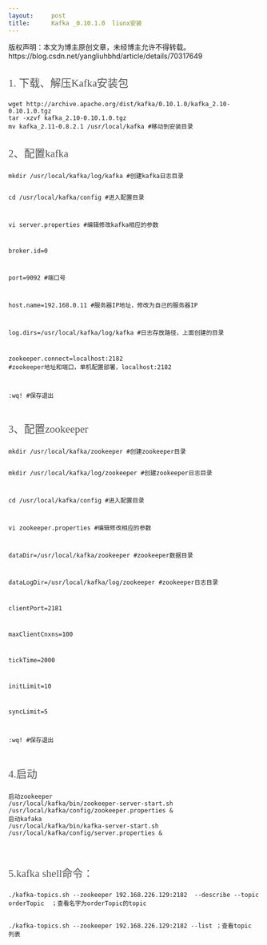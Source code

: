 ```yaml
---
layout:     post
title:      Kafka _0.10.1.0  liunx安装
---
```

<div id="article_content" class="article_content clearfix csdn-tracking-statistics" data-pid="blog" data-mod="popu_307" data-dsm="post">
								<div class="article-copyright">
					版权声明：本文为博主原创文章，未经博主允许不得转载。					https://blog.csdn.net/yangliuhbhd/article/details/70317649				</div>
								            <link rel="stylesheet" href="https://csdnimg.cn/release/phoenix/template/css/ck_htmledit_views-f76675cdea.css">
						<div class="htmledit_views" id="content_views">
                
<p></p>
<h2 id="2-下载解压kafka安装包" style="font-weight:100;color:rgb(85,85,85);font-family:'microsoft yahei';line-height:35px;">
1. 下载、解压Kafka安装包</h2>
<pre><code class="language-java">wget http://archive.apache.org/dist/kafka/0.10.1.0/kafka_2.10-0.10.1.0.tgz
tar -xzvf kafka_2.10-0.10.1.0.tgz
mv kafka_2.11-0.8.2.1 /usr/local/kafka #移动到安装目录
</code></pre>
<h2 id="2、配置kafka" style="font-weight:100;color:rgb(85,85,85);font-family:'microsoft yahei';line-height:35px;">
2、配置kafka</h2>
<pre><code class="language-java">mkdir /usr/local/kafka/log/kafka #创建kafka日志目录

cd /usr/local/kafka/config #进入配置目录

vi server.properties #编辑修改kafka相应的参数

broker.id=0

port=9092 #端口号

host.name=192.168.0.11 #服务器IP地址，修改为自己的服务器IP

log.dirs=/usr/local/kafka/log/kafka #日志存放路径，上面创建的目录

zookeeper.connect=localhost:2182 #zookeeper地址和端口，单机配置部署，localhost:2182

:wq! #保存退出
</code></pre>
<h2 id="3、配置zookeeper" style="font-weight:100;color:rgb(85,85,85);font-family:'microsoft yahei';line-height:35px;">
3、配置zookeeper</h2>
<pre><code class="language-java">mkdir /usr/local/kafka/zookeeper #创建zookeeper目录

mkdir /usr/local/kafka/log/zookeeper #创建zookeeper日志目录

cd /usr/local/kafka/config #进入配置目录

vi zookeeper.properties #编辑修改相应的参数

dataDir=/usr/local/kafka/zookeeper #zookeeper数据目录

dataLogDir=/usr/local/kafka/log/zookeeper #zookeeper日志目录

clientPort=2181

maxClientCnxns=100

tickTime=2000

initLimit=10

syncLimit=5

:wq! #保存退出
</code></pre>
<h2 id="4.启动" style="font-weight:100;color:rgb(85,85,85);font-family:'microsoft yahei';line-height:35px;">
4.启动</h2>
<pre><code class="language-java">启动zookeeper
/usr/local/kafka/bin/zookeeper-server-start.sh  /usr/local/kafka/config/zookeeper.properties &amp;
启动kafaka
/usr/local/kafka/bin/kafka-server-start.sh /usr/local/kafka/config/server.properties &amp;

</code></pre>
<h2 style="font-weight:100;color:rgb(85,85,85);font-family:'microsoft yahei';line-height:35px;">
5.kafka shell命令：</h2>
<pre><code class="language-java">./kafka-topics.sh --zookeeper 192.168.226.129:2182  --describe --topic  orderTopic  ；查看名字为orderTopic的topic

./kafka-topics.sh --zookeeper 192.168.226.129:2182 --list   ；查看topic 列表
</code></pre>
            </div>
                </div>